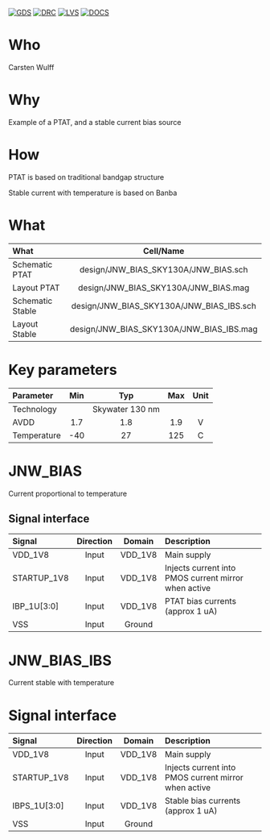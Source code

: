 
[![GDS](../../actions/workflows/gds.yaml/badge.svg)](../../actions/workflows/gds.yaml)
[![DRC](../../actions/workflows/drc.yaml/badge.svg)](../../actions/workflows/drc.yaml)
[![LVS](../../actions/workflows/lvs.yaml/badge.svg)](../../actions/workflows/lvs.yaml)
[![DOCS](../../actions/workflows/docs.yaml/badge.svg)](../../actions/workflows/docs.yaml)


# Who
Carsten Wulff

# Why

Example of a PTAT, and a stable current bias source

# How

PTAT is based on traditional bandgap structure

Stable current with temperature is based on Banba

# What

| What            |        Cell/Name |
| :-              |  :-:       |
| Schematic PTAT      | design/JNW_BIAS_SKY130A/JNW_BIAS.sch |
| Layout    PTAT      | design/JNW_BIAS_SKY130A/JNW_BIAS.mag |
| Schematic Stable      | design/JNW_BIAS_SKY130A/JNW_BIAS_IBS.sch |
| Layout    Stable      | design/JNW_BIAS_SKY130A/JNW_BIAS_IBS.mag |

# Key parameters

| Parameter   | Min | Typ             | Max | Unit |
|:------------|:---:|:---------------:|:---:|:----:|
| Technology  |     | Skywater 130 nm |     |      |
| AVDD        | 1.7 | 1.8             | 1.9 | V    |
| Temperature | -40 | 27              | 125 | C    |


# JNW_BIAS 

Current proportional to temperature

## Signal interface 

| Signal      | Direction | Domain  | Description                      |
|:------------|:---------:|:-------:|:---------------------------------|
| VDD_1V8     | Input     | VDD_1V8 | Main supply                      |
| STARTUP_1V8 | Input     | VDD_1V8 | Injects current into PMOS current mirror when active        |
| IBP_1U[3:0] | Input     | VDD_1V8 | PTAT bias currents (approx 1 uA) |
| VSS         | Input     | Ground  |                                  |

# JNW_BIAS_IBS 

Current stable with temperature

# Signal interface 

| Signal       | Direction | Domain  | Description                                          |
|:-------------|:---------:|:-------:|:-----------------------------------------------------|
| VDD_1V8      | Input     | VDD_1V8 | Main supply                                          |
| STARTUP_1V8  | Input     | VDD_1V8 | Injects current into PMOS current mirror when active |
| IBPS_1U[3:0] | Input     | VDD_1V8 | Stable bias currents (approx 1 uA)                   |
| VSS          | Input     | Ground  |                                                      |
